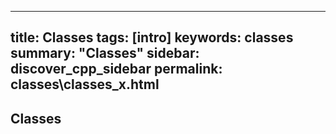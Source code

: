 
---
title: Classes
tags: [intro]
keywords: classes
summary: "Classes"
sidebar: discover_cpp_sidebar
permalink: classes\classes_x.html
---

## Classes
